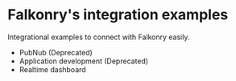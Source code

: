 # Falkonry's integration examples

Integrational examples to connect with Falkonry easily.

* PubNub (Deprecated)
* Application development (Deprecated)
* Realtime dashboard
